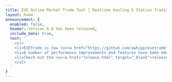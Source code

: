 ```yaml
---
title: EVE Online Market Trade Tool | Realtime Hauling & Station Trading
layout: home
announcement: {
  enabled: false,
  header: Version 6.0 has been released,
  include_date: true,
  text: '
    <ul>
    <li>EVETrade is now <u><a href="https://github.com/awhipp/evetrade" target="_blank">open-source</a></u></li>
    <li>A number of performance improvements and features have been added</li>
    <li>Check out the <u><a href="release.html" target="_blank">release notes</a></u> for more information</li>
    </ul>
  '
}
---
```

